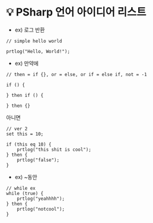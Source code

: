 # 💡 PSharp 언어 아이디어 리스트

- ex) 로그 반환
```
// simple hello world

prtlog("Hello, World!");
```

- ex) 만약에
```
// then = if {}, or = else, or if = else if, not = -1

if () {

} then if () {

} then {}
```

아니면
 
```
// ver 2
set this = 10;

if (this eq 10) {
    prtlog("this shit is cool");
} then {
    prtlog("false");
}
```

- ex) ~동안
```
// while ex
while (true) {
    prtlog("yeahhhh");
} then {
    prtlog("notcool");
}
```